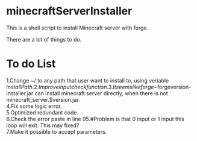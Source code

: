 # minecraftServerInstaller
This is a shell script to install Minecraft server with forge.

There are a lot of things to do.

# To do List
1.Change ~/ to any path that user want to install to, using veriable $installPath.  
2.Improve input check function.  
3.It seems like forge-$forgeversion-installer.jar can install minecraft server directly, when there is not minecraft_server.$version.jar.  
4.Fix some logic error.  
5.Optimized redundant code.  
6.Check the error paste in line 95.#Problem is that 0 input or 1 input this loop will exit. This may fixed?  
7.Make it possible to accept parameters.
